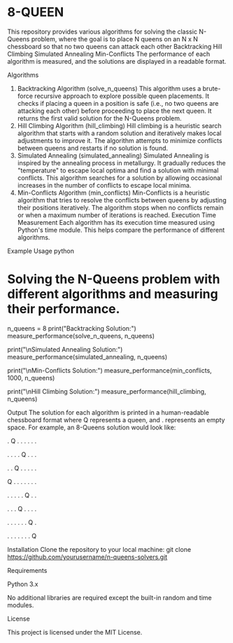 # 8-QUEEN
This repository provides various algorithms for solving the classic N-Queens problem, where the goal is to place N queens on an N x N chessboard so that no two queens can attack each other
Backtracking
Hill Climbing
Simulated Annealing
Min-Conflicts
The performance of each algorithm is measured, and the solutions are displayed in a readable format.

Algorithms
1. Backtracking Algorithm (solve_n_queens)
This algorithm uses a brute-force recursive approach to explore possible queen placements. It checks if placing a queen in a position is safe (i.e., no two queens are attacking each other) before proceeding to place the next queen.
It returns the first valid solution for the N-Queens problem.
2. Hill Climbing Algorithm (hill_climbing)
Hill climbing is a heuristic search algorithm that starts with a random solution and iteratively makes local adjustments to improve it.
The algorithm attempts to minimize conflicts between queens and restarts if no solution is found.
3. Simulated Annealing (simulated_annealing)
Simulated Annealing is inspired by the annealing process in metallurgy. It gradually reduces the "temperature" to escape local optima and find a solution with minimal conflicts.
This algorithm searches for a solution by allowing occasional increases in the number of conflicts to escape local minima.
4. Min-Conflicts Algorithm (min_conflicts)
Min-Conflicts is a heuristic algorithm that tries to resolve the conflicts between queens by adjusting their positions iteratively.
The algorithm stops when no conflicts remain or when a maximum number of iterations is reached.
Execution Time Measurement
Each algorithm has its execution time measured using Python's time module. This helps compare the performance of different algorithms.


Example Usage
python

# Solving the N-Queens problem with different algorithms and measuring their performance.
n_queens = 8
print("Backtracking Solution:")
measure_performance(solve_n_queens, n_queens)

print("\nSimulated Annealing Solution:")
measure_performance(simulated_annealing, n_queens)

print("\nMin-Conflicts Solution:")
measure_performance(min_conflicts, 1000, n_queens)

print("\nHill Climbing Solution:")
measure_performance(hill_climbing, n_queens)


Output
The solution for each algorithm is printed in a human-readable chessboard format where Q represents a queen, and . represents an empty space. For example, an 8-Queens solution would look like:


. Q . . . . . .

. . . . Q . . .

. . Q . . . . .

Q . . . . . . .

. . . . . Q . .

. . . Q . . . .

. . . . . . Q .

. . . . . . . Q


Installation
Clone the repository to your local machine:
git clone https://github.com/yourusername/n-queens-solvers.git

Requirements

Python 3.x

No additional libraries are required except the built-in random and time modules.

License

This project is licensed under the MIT License.

